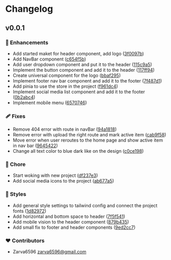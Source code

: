 # Changelog


## v0.0.1


### 🚀 Enhancements

- Add started maket for header component, add logo ([3f0097b](https://github.com/zarva6596/dentalProject/commit/3f0097b))
- Add NavBar component ([c654f5b](https://github.com/zarva6596/dentalProject/commit/c654f5b))
- Add user dropdown component and put it to the header ([115c9a5](https://github.com/zarva6596/dentalProject/commit/115c9a5))
- Implement the button component and add it to the header ([117ff94](https://github.com/zarva6596/dentalProject/commit/117ff94))
- Create universal component for the logo ([bbaf295](https://github.com/zarva6596/dentalProject/commit/bbaf295))
- Implement footer nav bar component and add it to the footer ([7f487d1](https://github.com/zarva6596/dentalProject/commit/7f487d1))
- Add pinia to use the store in the project ([f961dc4](https://github.com/zarva6596/dentalProject/commit/f961dc4))
- Implement social media list component and add it to the footer ([0b2abc4](https://github.com/zarva6596/dentalProject/commit/0b2abc4))
- Implement mobile menu ([6570746](https://github.com/zarva6596/dentalProject/commit/6570746))

### 🩹 Fixes

- Remove 404 error with route in navBar ([94a1818](https://github.com/zarva6596/dentalProject/commit/94a1818))
- Remove error with upload the right route and mark active item ([cab9f58](https://github.com/zarva6596/dentalProject/commit/cab9f58))
- Move error when user reroutes to the home page and show active item in nav bar ([9645422](https://github.com/zarva6596/dentalProject/commit/9645422))
- Change all text color to blue dark like on the design ([c0ce198](https://github.com/zarva6596/dentalProject/commit/c0ce198))

### 🏡 Chore

- Start woking with new project ([df237e3](https://github.com/zarva6596/dentalProject/commit/df237e3))
- Add social media icons to the project ([ab677a5](https://github.com/zarva6596/dentalProject/commit/ab677a5))

### 🎨 Styles

- Add general style settings to tailwind config and connect the project fonts ([1d82972](https://github.com/zarva6596/dentalProject/commit/1d82972))
- Add horizontal and bottom space to header ([7f5f541](https://github.com/zarva6596/dentalProject/commit/7f5f541))
- Add mobile vision to the header component ([879b435](https://github.com/zarva6596/dentalProject/commit/879b435))
- Add small fix to footer and header components ([9ed2cc7](https://github.com/zarva6596/dentalProject/commit/9ed2cc7))

### ❤️ Contributors

- Zarva6596 <zarva6596@gmail.com>

